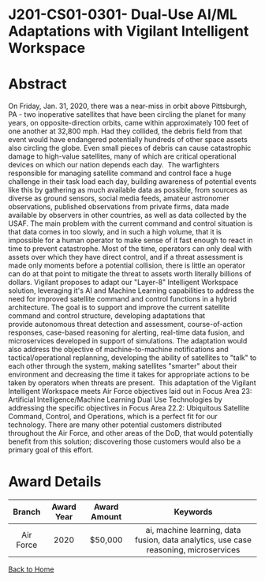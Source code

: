 
J201-CS01-0301- Dual-Use AI/ML Adaptations with Vigilant Intelligent Workspace
==============================================================================

# Abstract


On Friday, Jan. 31, 2020, there was a near-miss in orbit above Pittsburgh, PA - two inoperative satellites that have been circling the planet for many years, on opposite-direction orbits, came within approximately 100 feet of one another at 32,800 mph. Had they collided, the debris field from that event would have endangered potentially hundreds of other space assets also circling the globe. Even small pieces of debris can cause catastrophic damage to high-value satellites, many of which are critical operational devices on which our nation depends each day.  The warfighters responsible for managing satellite command and control face a huge challenge in their task load each day, building awareness of potential events like this by gathering as much available data as possible, from sources as diverse as ground sensors, social media feeds, amateur astronomer observations, published observations from private firms, data made available by observers in other countries, as well as data collected by the USAF. The main problem with the current command and control situation is that data comes in too slowly, and in such a high volume, that it is impossible for a human operator to make sense of it fast enough to react in time to prevent catastrophe. Most of the time, operators can only deal with assets over which they have direct control, and if a threat assessment is made only moments before a potential collision, there is little an operator can do at that point to mitigate the threat to assets worth literally billions of dollars. Vigilant proposes to adapt our "Layer-8" Intelligent Workspace solution, leveraging it's AI and Machine Learning capabilities to address the need for improved satellite command and control functions in a hybrid architecture. The goal is to support and improve the current satellite command and control structure, developing adaptations that provide autonomous threat detection and assessment, course-of-action responses, case-based reasoning for alerting, real-time data fusion, and microservices developed in support of simulations. The adaptation would also address the objective of machine-to-machine notifications and tactical/operational replanning, developing the ability of satellites to "talk" to each other through the system, making satellites "smarter" about their environment and decreasing the time it takes for appropriate actions to be taken by operators when threats are present.  This adaptation of the Vigilant Intelligent Workspace meets Air Force objectives laid out in Focus Area 23: Artificial Intelligence/Machine Learning Dual Use Technologies by addressing the specific objectives in Focus Area 22.2: Ubiquitous Satellite Command, Control, and Operations, which is a perfect fit for our technology. There are many other potential customers distributed throughout the Air Force, and other areas of the DoD, that would potentially benefit from this solution; discovering those customers would also be a primary goal of this effort.   

# Award Details

|Branch|Award Year|Award Amount|Keywords|
| :---: | :---: | :---: | :---: |
|Air Force|2020|$50,000|ai, machine learning, data fusion, data analytics, use case reasoning, microservices|
  
  


[Back to Home](https://github.com/chrischow/dod_sbir_awards/DJ/#1723)